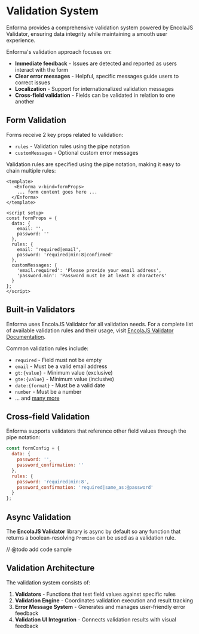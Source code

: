 # Validation System

Enforma provides a comprehensive validation system powered by EncolaJS Validator, ensuring data integrity while maintaining a smooth user experience.

Enforma's validation approach focuses on:

- **Immediate feedback** - Issues are detected and reported as users interact with the form
- **Clear error messages** - Helpful, specific messages guide users to correct issues
- **Localization** - Support for internationalized validation messages
- **Cross-field validation** - Fields can be validated in relation to one another

## Form Validation

Forms receive 2 key props related to validation:

- `rules` - Validation rules using the pipe notation
- `customMessages` - Optional custom error messages

Validation rules are specified using the pipe notation, making it easy to chain multiple rules:

```vue
<template>
   <Enforma v-bind=formProps>
    ... form content goes here ...
  </Enforma>
</template>

<script setup>
const formProps = {
  data: {
    email: '',
    password: ''
  },
  rules: {
    email: 'required|email',
    password: 'required|min:8|confirmed'
  },
  customMessages: {
    'email.required': 'Please provide your email address',
    'password.min': 'Password must be at least 8 characters'
  }
};
</script>
```

## Built-in Validators

Enforma uses EncolaJS Validator for all validation needs. For a complete list of available validation rules and their usage, visit [EncolaJS Validator Documentation](https://encolajs.com/validator/).

Common validation rules include:

- `required` - Field must not be empty
- `email` - Must be a valid email address
- `gt:{value}` - Minimum value (exclusive)
- `gte:{value}` - Minimum value (inclusive)
- `date:{format}` - Must be a valid date
- `number` - Must be a number
- ... and [many more](https://encolajs.com/validator/guide/validation-rules.html)

## Cross-field Validation

Enforma supports validators that reference other field values through the pipe notation:

```js
const formConfig = {
  data: {
    password: '',
    password_confirmation: ''
  },
  rules: {
    password: 'required|min:8',
    password_confirmation: 'required|same_as:@password'
  }
};
```

## Async Validation

The **EncolaJS Validator** library is async by default so any function that returns a boolean-resolving `Promise` can be used as a validation rule.

// @todo add code sample

## Validation Architecture

The validation system consists of:

1. **Validators** - Functions that test field values against specific rules
2. **Validation Engine** - Coordinates validation execution and result tracking
3. **Error Message System** - Generates and manages user-friendly error feedback
4. **Validation UI Integration** - Connects validation results with visual feedback